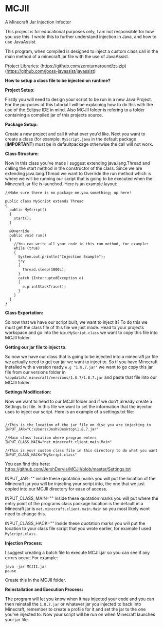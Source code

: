 # MCJII
A Minecraft Jar Injection Infector

This project is for educational purposes only, I am not responsible for how you use this. I wrote this to further understand injection in Java, and how to use JavaAssist.

This program, when compiled is designed to inject a custom class call in the main method of a minecraft.jar file with the use of JavaAssist.

Project Libraries:
(https://github.com/zeroturnaround/zt-zip)
(https://github.com/jboss-javassist/javassist)

**How to setup a class file to be injected on runtime?**

**Project Setup:**

Firstly you will need to design your script to be run in a new Java Project. For the purposes of this tutorial I will be explaining how to do this with the use of the Eclipse IDE in mind. Also MCJII folder is refering to a folder containing a compiled jar of this projects source.

**Package Setup:**

Create a new project and call it what ever you'd like.
Next you want to create a class (for example: `MyScript.java` in the default package (**IMPORTANT**) must be in defaultpackage otherwise the call will not work.

**Class Structure:**

Now in this class you've made I suggest extending java.lang.Thread and calling the start method in the constructor of the class.
Since we are extending java.lang.Thread we want to Override the run method which is where we will be running our script that is going to be executed when the Minecraft.jar file is launched. Here is an example layout:

```
//Make sure there is no package me.you.something; up here!

public class MyScript extends Thread
{
  public MyScript()
  {
    start();
  }
  
  @Override
  public void run()
  {
    //You can write all your code in this run method, for example:
    while (true)
    {
      System.out.println("Injection Example");
      try
      {
        Thread.sleep(1000L);
      }
      catch (InterruptedException e)
      {
        e.printStackTrace();
      }
    }
  }
}
```

**Class Exportation:**

So now that we have our script built, we want to inject it? To do this we must get the class file of this file we just made. Head to your projects workspace and go into the `bin/MyScript.class` we want to copy this file into MCJII folder.

**Getting our jar file to inject to:**

So now we have our class that is going to be injected into a minecraft jar file we actually need to get our jar we want to inject to. So if you have Minecraft installed with a version ready `e.g "1.8.7.jar"` we want to go copy this jar file from our versions folder in `%appdata%/.minecraft/versions/1.8.7/1.8.7.jar` and paste that file into our MCJII folder.

**Settings Modification:**

Now we want to head to our MCJII folder and if we don't already create a Settings.txt file. In this file we want to set the information that the injector uses to inject our script. Here is an example of a settings.txt file:

```

//This is the location of the jar file on disc you are injecting to
INPUT_JAR="C:\Users\Josh\Desktop\1.8.7.jar"

//Main class location where program enters
INPUT_CLASS_MAIN="net.minecraft.client.main.Main"

//This is your custom class file in this directory to do what you want
INPUT_CLASS_HACK="MyScript.class"
```
You can find this here:
https://github.com/JershDervis/MCJII/blob/master/Settings.txt

INPUT_JAR="" inside these quotation marks you will put the location of the Minecraft jar you will be injecting your script into, the one that we just copied into our MCJII directory for ease of access.

INPUT_CLASS_MAIN="" Inside these quotation marks you will put where the entry point of the programs class package location is the default in a Minecraft jar is `net.minecraft.client.main.Main` so you most likely wont need to change this.

INPUT_CLASS_HACK="" Inside these quotation marks you will put the location to your class file script that you wrote earlier, for example I used `MyScript.class`.

**Injection Process:**

I suggest creating a batch file to execute MCJII.jar so you can see if any errors occur. For example:
```
java -jar MCJII.jar
pause
```
Create this in the MCJII folder.

**Reinstallation and Execution Process:**

The program will let you know when it has injected your code and you can then reinstall the `1.8.7.jar` or whatever jar you injected to back into Minecraft, remember to create a profile for it and set the jar to the one you've injected to. Now your script will be run on when Minecraft launches your jar file.
